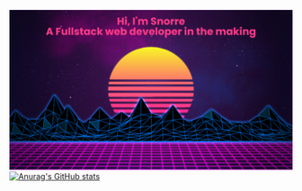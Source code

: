 [![MasterHead](banner.png)](https://github.com/snorresovold)
[![Anurag's GitHub stats](https://github-readme-stats.vercel.app/api?username=snorresovold)](https://github.com/anuraghazra/github-readme-stats)


<!--
**snorresovold/snorresovold** is a ✨ _special_ ✨ repository because its `README.md` (this file) appears on your GitHub profile.

Here are some ideas to get you started:

- 🔭 I’m currently working on ...
- 🌱 I’m currently learning ...
- 👯 I’m looking to collaborate on ...
- 🤔 I’m looking for help with ...
- 💬 Ask me about ...
- 📫 How to reach me: ...
- 😄 Pronouns: ...
- ⚡ Fun fact: ...
-->
